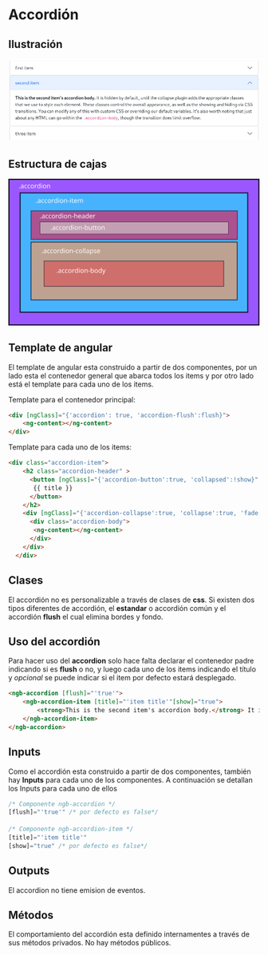# Accordión

## Ilustración

![accordion](Images/accordion.png)

## Estructura de cajas

![accordion-cajas](Images/cajas_accordion.svg)

## Template de angular

El template de angular esta construido a partir de dos componentes, por un lado esta el contenedor general que abarca todos los items y por otro lado está el template para cada uno de los items.

Template para el contenedor principal:

```html
<div [ngClass]="{'accordion': true, 'accordion-flush':flush}">
    <ng-content></ng-content>
</div>
```



Template para cada uno de los items:

```html
<div class="accordion-item">
    <h2 class="accordion-header" >
      <button [ngClass]="{'accordion-button':true, 'collapsed':!show}" type="button" (click)="chng()">
       {{ title }}
      </button>
    </h2>
    <div [ngClass]="{'accordion-collapse':true, 'collapse':true, 'fade':true, 'show':true}" #panel>
      <div class="accordion-body">
       <ng-content></ng-content>
      </div>
    </div>
  </div>
```

## Clases

El accordión no es personalizable a través de clases de **css**. Si existen dos tipos diferentes de accordión, el **estandar** o accordión común y el accordión **flush** el cual elimina bordes y fondo.

## Uso del accordión

Para hacer uso del **accordion** solo hace falta declarar el contenedor padre indicando si es **flush** o no, y luego cada uno de los items indicando el título y *opcional* se puede indicar si el item por defecto estará desplegado.

```html
<ngb-accordion [flush]="'true'">
	<ngb-accordion-item [title]="'item title'"[show]="true">
		<strong>This is the second item's accordion body.</strong> It is hidden by default, 		until the collapse plugin adds the appropriate classes that we use to style each 			element. These classes control the overall appearance, as well as the showing and 			hiding via CSS transitions. You can modify any of this with custom CSS or overriding 		 our default variables. It's also worth noting that just about any HTML can go within 		  the <code>.accordion-body</code>, though the transition does limit overflow.
	</ngb-accordion-item>
</ngb-accordion> 
```

## Inputs

Como el accordión esta construido a partir de dos componentes, también hay **Inputs** para cada uno de los componentes. A continuación se detallan los Inputs para cada uno de ellos

```jsx
/* Componente ngb-accordion */
[flush]="'true'" /* por defecto es false*/

/* Componente ngb-accordion-item */
[title]="'item title'"
[show]="true" /* por defecto es false*/
```

## Outputs

El accordion no tiene emision de eventos.

## Métodos

El comportamiento del accordión esta definido internamentes a través de sus métodos privados. No hay métodos públicos.
